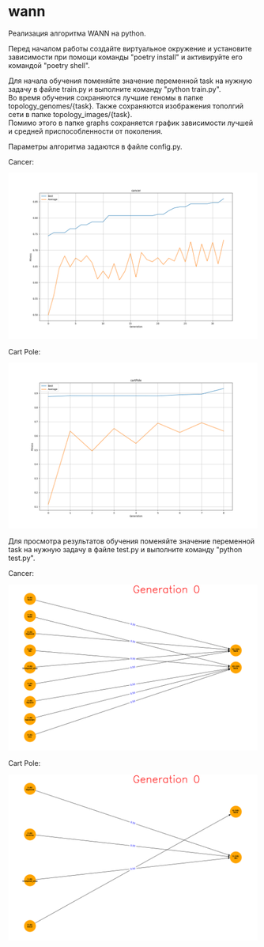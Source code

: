 # wann
Реализация алгоритма WANN на python.

Перед началом работы создайте виртуальное окружение и установите зависимости при помощи команды "poetry install" и активируйте его командой "poetry shell".

Для начала обучения поменяйте значение переменной task на нужную задачу в файле train.py и выполните команду "python train.py".\
Во время обучения сохраняются лучшие геномы в папке topology_genomes/{task}. Также сохраняются изображения тополгий сети в папке topology_images/{task}.\
Помимо этого в папке graphs сохраняется график зависимости лучшей и средней приспособленности от поколения.

Параметры алгоритма задаются в файле config.py.

Cancer:

![](https://github.com/Ivan-bbb/wann/blob/main/graphs/Cancer.png) 

Cart Pole:

![](https://github.com/Ivan-bbb/wann/blob/main/graphs/cartPole.png)

Для просмотра результатов обучения поменяйте значение переменной task на нужную задачу в файле test.py и выполните команду "python test.py".

Cancer:

![](https://github.com/Ivan-bbb/wann/blob/main/videos/Cancer.gif) 

Cart Pole:

![](https://github.com/Ivan-bbb/wann/blob/main/videos/cartPole.gif)
